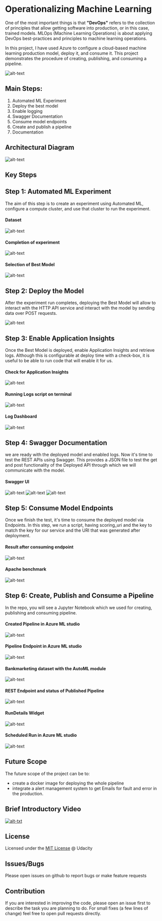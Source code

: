 # Operationalizing Machine Learning

One of the most important things is that **"DevOps"** refers to the collection of principles that allow getting software into production, or in this case, trained models. MLOps (Machine Learning Operations) is about applying DevOps best-practices and principles to machine learning operations.

In this project, I have used Azure to configure a cloud-based machine learning production model, deploy it, and consume it. This project demonstrates the procedure of creating, publishing, and consuming a pipeline.

![alt-text](backup/images/flow_diagram.png)

## Main Steps:
1. Automated ML Experiment
2. Deploy the best model
3. Enable logging
4. Swagger Documentation
5. Consume model endpoints
6. Create and publish a pipeline
7. Documentation

## Architectural Diagram
![alt-text](backup/images/architecture_diagram.png)

## Key Steps
## Step 1: Automated ML Experiment
The aim of this step is to create an experiment using Automated ML, configure a compute cluster, and use that cluster to run the experiment.

#### Dataset
![alt-text](backup/images/image1_1.png)

#### Completion of experiment
![alt-text](backup/images/image2.png)

#### Selection of Best Model
![alt-text](backup/images/image3.png)

## Step 2: Deploy the Model
After the experiment run completes, deploying the Best Model will allow to interact with the HTTP API service and interact with the model by sending data over POST requests.

![alt-text](backup/images/image4.png)

## Step 3: Enable Application Insights
Once the Best Model is deployed, enable Application Insights and retrieve logs. Although this is configurable at deploy time with a check-box, it is useful to be able to run code that will enable it for us.

#### Check for Application Insights
![alt-text](backup/images/image5.png)

#### Running Logs script on terminal
![alt-text](backup/images/image7.png)

#### Log Dashboard
![alt-text](backup/images/image6.png)



## Step 4: Swagger Documentation
we are ready with the deployed model and enabled logs. Now it's time to test the REST APIs using Swagger. This provides a JSON file to test the get and post functionality of the Deployed API through which we will communicate with the model.

#### Swagger UI
![alt-text](backup/images/image8.png)
![alt-text](backup/images/image9.png)
![alt-text](backup/images/image10.png)

## Step 5: Consume Model Endpoints
Once we finish the test, it's time to consume the deployed model via Endpoints. In this step, we run a script, having scoring_uri and the key to match the key for our service and the URI that was generated after deployment. 

#### Result after consuming endpoint
![alt-text](backup/images/image11_1.png)

#### Apache benchmark
![alt-text](backup/images/image12.png)


## Step 6: Create, Publish and Consume a Pipeline
In the repo, you will see a Jupyter Notebook which we used for creating, publishing and consuming pipeline. 

#### Created Pipeline in Azure ML studio
![alt-text](backup/images/image13.png)

#### Pipeline Endpoint in Azure ML studio
![alt-text](backup/images/image14.png)

#### Bankmarketing dataset with the AutoML module
![alt-text](backup/images/image15.png)

#### REST Endpoint and status of Published Pipeline
![alt-text](backup/images/image17.png)

#### RunDetails Widget
![alt-text](backup/images/image18.png)

#### Scheduled Run in Azure ML studio
![alt-text](backup/images/image19.png)


## Future Scope
The future scope of the project can be to:
* create a docker image for deploying the whole pipeline
* integrate a alert management system to get Emails for fault and error in the production.

## Brief Introductory Video

[![alt-txt](backup/images/youtube_thumbnail.jpg)](https://www.youtube.com/watch?v=haBXfmGhPG8)

## License
Licensed under the [MIT License](https://github.com/rajatsharma369007/Operationalize-ML/blob/master/LICENSE) @ Udacity

## Issues/Bugs
Please open issues on github to report bugs or make feature requests

## Contribution
If you are interested in improving the code, please open an issue first to describe the task you are planning to do. For small fixes (a few lines of change) feel free to open pull requests directly.
